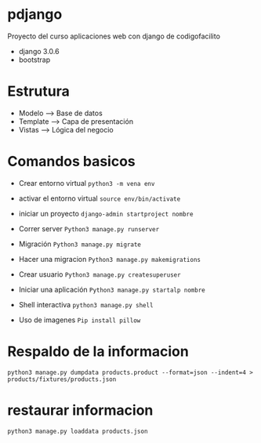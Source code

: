 # pdjango
Proyecto del curso  aplicaciones web con django de codigofacilito 

- django 3.0.6
- bootstrap

# Estrutura
- Modelo —> Base de datos
- Template —> Capa de presentación 
- Vistas —> Lógica del negocio

# Comandos basicos 
- Crear entorno virtual `python3 -m vena env`
- activar el entorno virtual `source env/bin/activate`
- iniciar un proyecto `django-admin startproject nombre`
- Correr server `Python3 manage.py runserver`
- Migración `Python3 manage.py migrate`
- Hacer una migracion `Python3 manage.py makemigrations`
- Crear usuario	`Python3 manage.py createsuperuser`

- Iniciar una aplicación `Python3 manage.py startalp nombre`
- Shell interactiva `python3 manage.py shell`
- Uso de imagenes `Pip install pillow`

# Respaldo de la informacion 
`python3 manage.py dumpdata products.product --format=json --indent=4 > products/fixtures/products.json`

# restaurar informacion
`python3 manage.py loaddata products.json`
